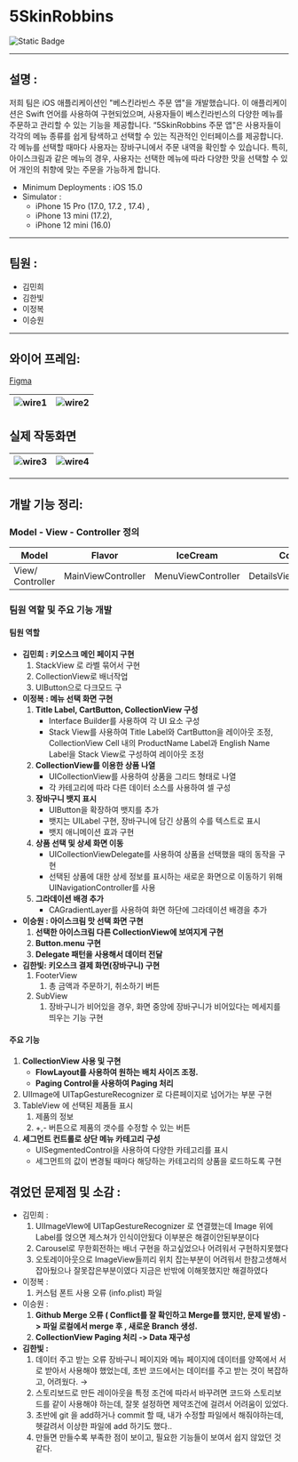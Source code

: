 # 5SkinRobbins
![Static Badge](https://img.shields.io/badge/Swift-F05138?style=flat-square&logo=Swift&logoColor=white)

---
## 설명 :

저희 팀은 iOS 애플리케이션인 "베스킨라빈스 주문 앱"을 개발했습니다. 이 애플리케이션은 Swift 언어를 사용하여 구현되었으며, 사용자들이 베스킨라빈스의 다양한 메뉴를 주문하고 관리할 수 있는 기능을 제공합니다. “5SkinRobbins 주문 앱"은 사용자들이 각각의 메뉴 종류를 쉽게 탐색하고 선택할 수 있는 직관적인 인터페이스를 제공합니다. 각 메뉴를 선택할 때마다 사용자는 장바구니에서 주문 내역을 확인할 수 있습니다. 특히, 아이스크림과 같은 메뉴의 경우, 사용자는 선택한 메뉴에 따라 다양한 맛을 선택할 수 있어 개인의 취향에 맞는 주문을 가능하게 합니다.

- Minimum Deployments : iOS 15.0
- Simulator :
    - iPhone 15 Pro (17.0, 17.2 , 17.4) ,
    - iPhone 13 mini (17.2),
    - iPhone 12 mini (16.0)

---

## 팀원 :

- 김민희
- 김한빛
- 이정복
- 이승원

---

## 와이어 프레임:
[Figma](https://www.figma.com/file/qFLetvkx3sYtCO3J5qrREs/5%EC%A1%B0_%ED%82%A4%EC%98%A4%EC%8A%A4%ED%81%AC?type=whiteboard&node-id=0%3A1&t=v2B1soZsxCMLAlKh-1)

| ![wire1](https://github.com/sam98528/5SkinRabbins/assets/12388297/6c9e6b32-bec8-410f-811c-83a53c341bbf) | ![wire2](https://github.com/sam98528/5SkinRabbins/assets/12388297/bb274989-0e14-4482-80b1-cdbdc97afee3)|
|----|----|

## 실제 작동화면  
| ![wire3](https://github.com/sam98528/5SkinRabbins/assets/12388297/d8646ae4-1524-4ff9-b1e7-01e2324ae46b) | ![wire4](https://github.com/sam98528/5SkinRabbins/assets/12388297/2a6f1cba-3bfc-4930-bb4d-654c9e3a4955)|
|---|---|

---

## 개발 기능 정리:

### Model - View - Controller 정의

| Model | Flavor | IceCream | Coffee | Beverage | Cake | Menu |
| --- | --- | --- | --- | --- | --- | --- |
| View/ Controller | MainViewController | MenuViewController | DetailsViewController | PaymentViewController |  |  |

### 팀원 역할 및 주요 기능 개발
#### 팀원 역할 
- **김민희 : 키오스크 메인 페이지 구현**
    1. StackView 로 라벨 묶어서 구현
    2. CollectionView로 배너작업
    3. UIButton으로 다크모드 구
- **이정복 : 메뉴 선택 화면 구현**
    1. **Title Label, CartButton, CollectionView 구성**
        - Interface Builder를 사용하여 각 UI 요소 구성
        - Stack View를 사용하여 Title Label와 CartButton을 레이아웃 조정, CollectionView Cell 내의 ProductName Label과 English Name Label을 Stack View로 구성하여 레이아웃 조정
    2. **CollectionView를 이용한 상품 나열**
        - UICollectionView를 사용하여 상품을 그리드 형태로 나열
        - 각 카테고리에 따라 다른 데이터 소스를 사용하여 셀 구성
    3. **장바구니 뱃지 표시**
        - UIButton을 확장하여 뱃지를 추가
        - 뱃지는 UILabel 구현, 장바구니에 담긴 상품의 수를 텍스트로 표시
        - 뱃지 애니메이션 효과 구현
    4. **상품 선택 및 상세 화면 이동**
        - UICollectionViewDelegate를 사용하여 상품을 선택했을 때의 동작을 구현
        - 선택된 상품에 대한 상세 정보를 표시하는 새로운 화면으로 이동하기 위해 UINavigationController를 사용
    5. **그라데이션 배경 추가**
        - CAGradientLayer를 사용하여 화면 하단에 그라데이션 배경을 추가
- **이승원 : 아이스크림 맛 선택 화면 구현**
    1. **선택한 아이스크림 다른 CollectionView에 보여지게 구현**
    2. **Button.menu 구현**
    3. **Delegate 패턴을 사용해서 데이터 전달**
- **김한빛: 키오스크 결제 화면(장바구니) 구현**
    1. FooterView
        1. 총 금액과 주문하기, 취소하기 버튼
    2. SubView
        1. 장바구니가 비어있을 경우, 화면 중앙에 장바구니가 비어있다는 메세지를 띄우는 기능 구현
#### 주요 기능 
1. **CollectionView 사용 및 구현**
    - **FlowLayout를 사용하여 원하는 배치 사이즈 조정.**
    - **Paging Control을 사용하여 Paging 처리**
2. UIImage에 UITapGestureRecognizer 로 다른페이지로 넘어가는 부분 구현
3. TableView 에 선택된 제품들 표시
    1. 제품의 정보
    2. +,- 버튼으로 제품의 갯수를 수정할 수 있는 버튼
4. **세그먼트 컨트롤로 상단 메뉴 카테고리 구성**
    - UISegmentedControl을 사용하여 다양한 카테고리를 표시
    - 세그먼트의 값이 변경될 때마다 해당하는 카테고리의 상품을 로드하도록 구현
    

## 겪었던 문제점 및 소감 :

- 김민희 :
    1. UIImageVIew에 UITapGestureRecognizer 로 연결했는데 Image 위에 Label를 얹으면 제스쳐가 인식이안됬다 이부분은 해결이안된부분이다
    2. Carousel로 무한회전하는 배너 구현을 하고싶었으나 어려워서 구현하지못했다 
    3. 오토레이아웃으로 ImageView들끼리 위치 잡는부분이 어려워서 한참고생해서 잡아뒀으나 잘못잡은부분이였다 지금은 반밖에 이해못했지만 해결하였다
- 이정복 :
    1. 커스텀 폰트 사용 오류 (info.plist) 파일
- 이승원 :
    1. **Github Merge 오류 ( Conflict를 잘 확인하고 Merge를 했지만, 문제 발생) -> 파일 로컬에서 merge 후 , 새로운 Branch 생성.**
    2. **CollectionView Paging 처리 -> Data 재구성**
- **김한빛 :**
    1. 데이터 주고 받는 오류
    장바구니 페이지와 메뉴 페이지에 데이터를 양쪽에서 서로 받아서 사용해야 했었는데, 초반 코드에서는 데이터를 주고 받는 것이 복잡하고, 어려웠다. → 
    2. 스토리보드로 만든 레이아웃을 특정 조건에 따라서 바꾸려면 코드와 스토리보드를 같이 사용해야 하는데, 잘못 설정하면 제약조건에 걸려서 어려움이 있었다.
    3. 초반에 git 을 add하거나 commit 할 때, 내가 수정할 파일에서 해줘야하는데, 헷갈려서 이상한 파일에 add 하기도 했다..
    4. 만들면 만들수록 부족한 점이 보이고,
    필요한 기능들이 보여서 쉽지 않았던 것 같다.
